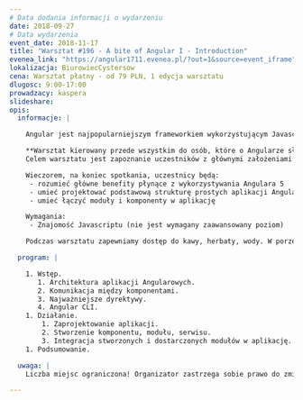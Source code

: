 ```yaml
---
# Data dodania informacji o wydarzeniu
date: 2018-09-27
# Data wydarzenia
event_date: 2018-11-17
title: "Warsztat #196 - A bite of Angular I - Introduction"
evenea_link: "https://angular1711.evenea.pl/?out=1&source=event_iframe"
lokalizacja: BiurowiecCystersow
cena: Warsztat płatny - od 79 PLN, 1 edycja warsztatu
dlugosc: 9:00-17:00
prowadzacy: kaspera
slideshare:
opis:
  informacje: |

    Angular jest najpopularniejszym frameworkiem wykorzystującym Javascript/Typescript do budowania aplikacji webowych oraz na urządzenia mobilne. Chciałbyś szybko ugryźć nieco technologii? Wystartować z podstawami, żeby móc wgryźć się głębiej?

    **Warsztat kierowany przede wszystkim do osób, które o Angularze słyszały, ale nigdy z nim nie pracowały, a chciałyby wiedzieć z czym to się je.** 
    Celem warsztatu jest zapoznanie uczestników z głównymi założeniami Angulara i podstawowymi umiejętnościami wymaganymi do projektowania i tworzenia aplikacji webowych. A nie ma przecież lepszego sposobu na naukę jak praktyka!Na warsztatach mniej czasu poświęcimy tłumaczeniu jak to wszystko działa (to pokazywać będziemy w kolejnych edycjach), a raczej damy uczestnikom możliwość samodzielnego “poskładania" (szybko, bo w jeden dzień) prostej aplikacji webowej z dostarczonych "klocków". 

    Wieczorem, na koniec spotkania, uczestnicy będą:
     - rozumieć główne benefity płynące z wykorzystywania Angulara 5
     - umieć projektować podstawową strukturę prostych aplikacji Angularowych
     - umieć łączyć moduły i komponenty w aplikację

    Wymagania:
     - Znajomość Javascriptu (nie jest wymagany zaawansowany poziom)

    Podczas warsztatu zapewniamy dostęp do kawy, herbaty, wody. W porze obiadowej zapewniamy pizzę w wersji mięsnej lub wegetariańskiej.

  program: |

    1. Wstęp.
       1. Architektura aplikacji Angularowych.
       2. Komunikacja między komponentami.
       3. Najważniejsze dyrektywy.
       4. Angular CLI.
    1. Działanie.
        1. Zaprojektowanie aplikacji.
        2. Stworzenie komponentu, modułu, serwisu.
        3. Integracja stworzonych i dostarczonych modułów w aplikację.
    1. Podsumowanie.

  uwaga: |
    Liczba miejsc ograniczona! Organizator zastrzega sobie prawo do zmiany lokalizacji wydarzenia oraz jego odwołania w przypadku niezgłoszenia się minimalnej liczby uczestników.

---
```

